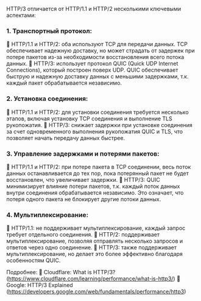 
HTTP/3 отличается от HTTP/1.1 и HTTP/2 несколькими ключевыми аспектами:

### 1. Транспортный протокол:

🔸 HTTP/1.1 и HTTP/2: оба используют TCP для передачи данных. TCP обеспечивает надежную доставку, но может страдать от задержек при потере пакетов из-за необходимости восстановления всего потока данных.
🔸 HTTP/3: использует протокол QUIC (Quick UDP Internet Connections), который построен поверх UDP. QUIC обеспечивает быструю и надежную доставку данных с меньшими задержками, т.к. каждый пакет обрабатывается независимо.

### 2. Установка соединения:
🔸 HTTP/1.1 и HTTP/2: для установки соединения требуется несколько этапов, включая установку TCP соединения и выполнение TLS рукопожатия.
🔸 HTTP/3: снижает задержки при установке соединения за счет одновременного выполнения рукопожатия QUIC и TLS, что позволяет начать передачу данных быстрее.

### 3. Управление задержками и потерями пакетов:
🔸 HTTP/1.1 и HTTP/2: при потере пакета в TCP соединении, весь поток данных останавливается до тех пор, пока потерянный пакет не будет восстановлен, что увеличивает задержки.
🔸 HTTP/3: QUIC минимизирует влияние потери пакетов, т.к. каждый поток данных внутри соединения обрабатывается независимо. Это означает, что потеря одного пакета не блокирует другие потоки данных.

### 4. Мультиплексирование:
🔸 HTTP/1.1: не поддерживает мультиплексирование, каждый запрос требует отдельного соединения.
🔸 HTTP/2: поддерживает мультиплексирование, позволяя отправлять несколько запросов и ответов через одно соединение.
🔸 HTTP/3: также поддерживает мультиплексирование, но делает это более эффективно благодаря особенностям QUIC.

Подробнее:
🔗 Cloudflare: What is HTTP/3? (https://www.cloudflare.com/learning/performance/what-is-http3/)
🔗 Google: HTTP/3 Explained (https://developers.google.com/web/fundamentals/performance/http3)